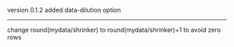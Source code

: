 version 0.1.2
added data-dilution option

-----------------------------

change round(mydata/shrinker) to round(mydata/shrinker)+1 to avoid zero rows
